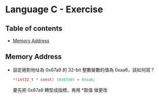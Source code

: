 <!-- omit in toc -->
# Language C - Exercise

<!-- omit in toc -->
## Table of contents

- [Memory Address](#memory-address)

## Memory Address

- 設定絕對地址為 0x67a9 的 32-bit 整數變數的值為 0xaa6，該如何寫？

    ``` c
    *(int32_t * const) (0x67a9) = 0xaa6; 
    ```

    要先把 0x67a9 轉型成指標，再用 *取值 做更改
